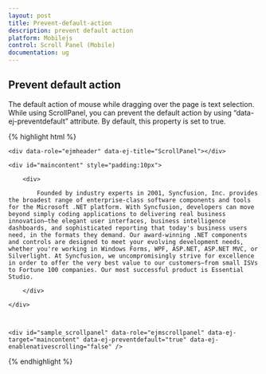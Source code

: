 ```yaml
---
layout: post
title: Prevent-default-action
description: prevent default action
platform: Mobilejs
control: Scroll Panel (Mobile)
documentation: ug
---
```


## Prevent default action

The default action of mouse while dragging over the page is text selection. While using ScrollPanel, you can prevent the default action by using “data-ej-preventdefault” attribute.  By default, this property is set to true.

{% highlight html %}



    <div data-role="ejmheader" data-ej-title="ScrollPanel"></div>

    <div id="maincontent" style="padding:10px">

        <div>

            Founded by industry experts in 2001, Syncfusion, Inc. provides the broadest range of enterprise-class software components and tools for the Microsoft .NET platform. With Syncfusion, developers can move beyond simply coding applications to delivering real business innovation—the elegant user interfaces, business intelligence dashboards, and sophisticated reporting that today's business users need, in the formats they demand. Our award-winning .NET components and controls are designed to meet your evolving development needs, whether you're working in Windows Forms, WPF, ASP.NET, ASP.NET MVC, or Silverlight. At Syncfusion, we uncompromisingly strive for excellence in order to offer the very best value to our customers—from small ISVs to Fortune 100 companies. Our most successful product is Essential Studio.

        </div>

    </div>



    <div id="sample_scrollpanel" data-role="ejmscrollpanel" data-ej-target="maincontent" data-ej-preventdefault="true" data-ej-enablenativescrolling="false" />



{% endhighlight %}



